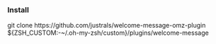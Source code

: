 <h3>Install</h3>
git clone https://github.com/justrals/welcome-message-omz-plugin ${ZSH_CUSTOM:-~/.oh-my-zsh/custom}/plugins/welcome-message
